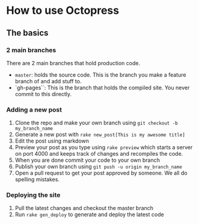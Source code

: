 # How to use Octopress

## The basics

### 2 main branches

There are 2 main branches that hold production code.

* `master`: holds the source code. This is the branch you make a feature branch of and add stuff to.
* `gh-pages``: This is the branch that holds the compiled site. You never commit to this directly.

### Adding a new post

1. Clone the repo and make your own branch using `git checkout -b my_branch_name`
2. Generate a new post with `rake new_post[This is my awesome title]`
3. Edit the post using markdown
4. Preview your post as you type using `rake preview` which starts a server on port 4000 and keeps track of changes and recompiles the code.
5. When you are done commit your code to your own branch
6. Publish your own branch using `git push -u origin my_branch_name`
7. Open a pull request to get your post approved by someone. We all do spelling mistakes.

### Deploying the site

1. Pull the latest changes and checkout the master branch
2. Run `rake gen_deploy` to generate and deploy the latest code